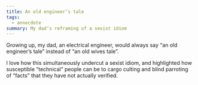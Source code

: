 ```yaml
---
title: An old engineer’s tale
tags:
  - annecdote
summary: My dad‘s reframing of a sexist idiom
---
```

Growing up, my dad, an electrical engineer, would always say “an old engineer’s tale” instead of “an old wives tale”.


I love how this simultaneously undercut a sexist idiom, and highlighted how susceptible “technical” people can be to cargo culting and blind parroting of “facts” that they have not actually verified.

